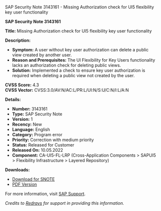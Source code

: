 SAP Security Note 3143161 - Missing Authorization check for UI5 flexibility key user functionality

**SAP Security Note 3143161**

**Title:** Missing Authorization check for UI5 flexibility key user functionality

**Description:**
- **Symptom:** A user without key user authorization can delete a public view created by another user.
- **Reason and Prerequisites:** The UI Flexibility for Key Users functionality lacks an authorization check for deleting public views.
- **Solution:** Implemented a check to ensure key user authorization is required when deleting a public view not created by the user.

**CVSS Score:** 4.3  
**CVSS Vector:** CVSS:3.0/AV:N/AC:L/PR:L/UI:N/S:U/C:N/I:L/A:N

**Details:**
- **Number:** 3143161
- **Type:** SAP Security Note
- **Version:** 1
- **Recency:** New
- **Language:** English
- **Category:** Program error
- **Priority:** Correction with medium priority
- **Status:** Released for Customer
- **Released On:** 10.05.2022
- **Component:** CA-UI5-FL-LRP (Cross-Application Components > SAPUI5 > Flexibility Infrastructure > Layered Repository)

**Downloads:**
- [Download for SNOTE](https://notesdownloads.sap.com/note/0040000000607602022)
- [PDF Version](https://userapps.support.sap.com/sap/support/sfm/notes/print/0003143161?language=en-US&token=41A98511BC47427F385C249E541F470D)

For more information, visit [SAP Support](https://me.sap.com/).

*Credits to [Redrays](https://redrays.io) for support in providing this information.*